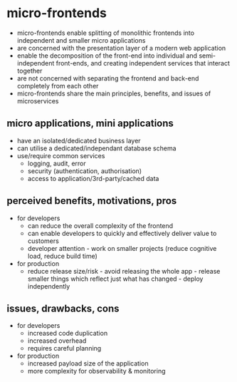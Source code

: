 # micro-frontends

* micro-frontends enable splitting of monolithic frontends into independent and smaller micro applications
* are concerned with the presentation layer of a modern web application
* enable the decomposition of the front-end into individual and semi-independent front-ends, and creating independent services that interact together
* are not concerned with separating the frontend and back-end completely from each other
* micro-frontends share the main principles, benefits, and issues of microservices


## micro applications, mini applications
* have an isolated/dedicated business layer
* can utilise a dedicated/independant database schema
* use/require common services
  * logging, audit, error
  * security (authentication, authorisation)
  * access to application/3rd-party/cached data


## perceived benefits, motivations, pros
* for developers
  * can reduce the overall complexity of the frontend
  * can enable developers to quickly and effectively deliver value to customers
  * developer attention - work on smaller projects (reduce cognitive load, reduce build time)
* for production
  * reduce release size/risk - avoid releasing the whole app - release smaller things which reflect just what has changed - deploy independently


## issues, drawbacks, cons
* for developers
  * increased code duplication
  * increased overhead
  * requires careful planning
* for production
  * increased payload size of the application
  * more complexity for observability & monitoring

